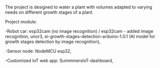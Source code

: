 The project is designed to water a plant with volumes adapted to varying needs on different growth stages of a plant.

Project module:

  -Robot car: esp32cam (no image recognition) / esp32cam - added image recognition, unor3, ei-growth-stages-detection-arduino-1.0.1 (AI model for growth stages detection by image recognition),
 
  -Sensor node: NodeMCU esp32,
  
  -Customized IoT web app: SummmersIoT-dashboard,
